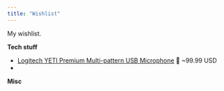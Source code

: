 ```yaml
---
title: "Wishlist"
---
```


My wishlist.

**Tech stuff**

* [Logitech YETI Premium Multi-pattern USB Microphone](https://www.logitechg.com/en-us/products/streaming-gear/yeti-premium-usb-microphone.988-000100.html) 💸 ~99.99 USD
* 

**Misc**
